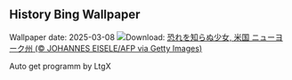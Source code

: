 ## History Bing Wallpaper
Wallpaper date: 2025-03-08
![](https://www.bing.com/th?id=OHR.FearlessWomen_JA-JP3446140149_UHD.jpg&w=1000)Download: [恐れを知らぬ少女, 米国 ニューヨーク州 (© JOHANNES EISELE/AFP via Getty Images)](https://www.bing.com/th?id=OHR.FearlessWomen_JA-JP3446140149_UHD.jpg)

Auto get programm by LtgX
